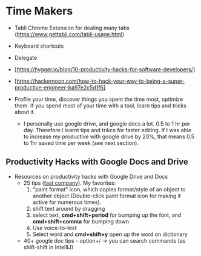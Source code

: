 # Time Makers

- Tabli Chrome Extension for dealing many tabs (https://www.gettabli.com/tabli-usage.html)
- Keyboard shortcuts
- Delegate

- [https://hygger.io/blog/10-productivity-hacks-for-software-developers/]
- [https://hackernoon.com/how-to-hack-your-way-to-being-a-super-productive-engineer-ba97e2c5d1f6]

- Profile your time, discover things you spent the time most, optimize them. If you spend most of your time with a tool, learn tips and tricks about it. 
  - I personally use google drive, and google docs a lot. 0.5 to 1 hr per day. Therefore I learnt tips and trikcs for faster editing. If I was able to increase my productive with google drive by 20%, that means 0.5 to 1hr saved time per week (see next section). 
  
  
## Productivity Hacks with Google Docs and Drive
- Resources on productivity hacks with Google Drive and Docs
  - 25 tips ([fast company](https://www.fastcompany.com/90221069/25-incredibly-useful-things-you-didnt-know-google-docs-could-do)). My favorites:
    1. "paint format" icon, which copies format/style of an object to another object (Double-click paint format icon for making it active for numerous times).
    2. shift text around by dragging
    3. select text, **cmd+shift+period** for bumping up the font, and **cmd+shift+comma** for bumping down
    4. Use voice-to-text
    5. Select word and **cmd+shift+y** open up the word on dictionary
  - 40+ google doc tips - option+/ -> you can search commands (as shift-shift in IntellIJ)
